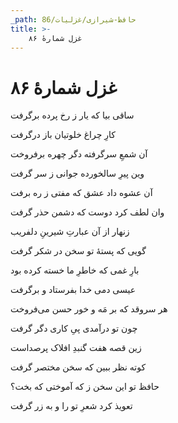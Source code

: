 ```yaml
---
_path: حافظ-شیرازی/غزلیات/86
title: >-
    غزل شمارهٔ ۸۶
---
```

# غزل شمارهٔ ۸۶

<div class="b" id="bn1"><div class="m1"><p>ساقی بیا که یار ز رخ پرده برگرفت</p></div>
<div class="m2"><p>کارِ چراغ خلوتیان باز درگرفت</p></div></div>
<div class="b" id="bn2"><div class="m1"><p>آن شمعِ سرگرفته دگر چهره برفروخت</p></div>
<div class="m2"><p>وین پیرِ سالخورده جوانی ز سر گرفت</p></div></div>
<div class="b" id="bn3"><div class="m1"><p>آن عشوه داد عشق که مفتی ز ره برفت</p></div>
<div class="m2"><p>وان لطف کرد دوست که دشمن حذر گرفت</p></div></div>
<div class="b" id="bn4"><div class="m1"><p>زنهار از آن عبارتِ شیرینِ دلفریب</p></div>
<div class="m2"><p>گویی که پستهٔ تو سخن در شکر گرفت</p></div></div>
<div class="b" id="bn5"><div class="m1"><p>بارِ غمی که خاطرِ ما خسته کرده بود</p></div>
<div class="m2"><p>عیسی دمی خدا بفرستاد و برگرفت</p></div></div>
<div class="b" id="bn6"><div class="m1"><p>هر سروقد که بر مَه و خور حسن می‌فروخت</p></div>
<div class="m2"><p>چون تو درآمدی پیِ کاری دگر گرفت</p></div></div>
<div class="b" id="bn7"><div class="m1"><p>زین قصه هفت گنبدِ افلاک پرصداست</p></div>
<div class="m2"><p>کوته نظر ببین که سخن مختصر گرفت</p></div></div>
<div class="b" id="bn8"><div class="m1"><p>حافظ تو این سخن ز که آموختی که بخت؟</p></div>
<div class="m2"><p>تعویذ کرد شعرِ تو را و به زر گرفت</p></div></div>
